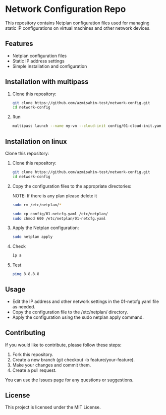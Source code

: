 # Network Configuration Repo

This repository contains Netplan configuration files used for managing static IP configurations on virtual machines and other network devices.

## Features

- Netplan configuration files
- Static IP address settings
- Simple installation and configuration

## Installation with multipass

1. Clone this repository:

   ```bash
   git clone https://github.com/azmisahin-test/network-config.git
   cd network-config
   ```

2. Run

   ```bash
   multipass launch --name my-vm --cloud-init config/01-cloud-init.yaml
   ```

## Installation on linux
Clone this repository:

1. Clone this repository:

   ```bash
   git clone https://github.com/azmisahin-test/network-config.git
   cd network-config
   ```

2. Copy the configuration files to the appropriate directories:

   NOTE: If there is any plan please delete it

   ```bash
   sudo rm /etc/netplan/*
   ```

   ```bash
   sudo cp config/01-netcfg.yaml /etc/netplan/
   sudo chmod 600 /etc/netplan/01-netcfg.yaml
   ```

3. Apply the Netplan configuration:

   ```bash
   sudo netplan apply
   ```

4. Check

   ```bash
   ip a
   ```

5. Test

   ```bash
   ping 8.8.8.8
   ```

## Usage

- Edit the IP address and other network settings in the 01-netcfg.yaml file as needed.
- Copy the configuration file to the /etc/netplan/ directory.
- Apply the configuration using the sudo netplan apply command.

## Contributing

If you would like to contribute, please follow these steps:

1. Fork this repository.
2. Create a new branch (git checkout -b feature/your-feature).
3. Make your changes and commit them.
4. Create a pull request.

You can use the Issues page for any questions or suggestions.

## License

This project is licensed under the MIT License.
